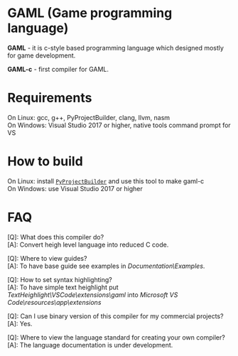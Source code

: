 # GAML (Game programming language)

**GAML** - it is c-style based programming language which designed mostly for game development.

**GAML-c** - first compiler for GAML.



# Requirements

On Linux: gcc, g++, PyProjectBuilder, clang, llvm, nasm \
On Windows: Visual Studio 2017 or higher, native tools command prompt for VS

# How to build

On Linux: install [`PyProjectBuilder`](https://github.com/GrosSlava/PyProjectBuilder) and use this tool to make gaml-c \
On Windows: use Visual Studio 2017 or higher



# FAQ

[Q]: What does this compiler do? \
[A]: Convert heigh level language into reduced C code.   

[Q]: Where to view guides? \
[A]: To have base guide see examples in *Documentation\Examples*.

[Q]: How to set syntax highlighting? \
[A]: To have simple text heighlight put \
*TextHeighlight\VSCode\extensions\gaml* into *Microsoft VS Code\resources\app\extensions*

[Q]: Can I use binary version of this compiler for my commercial projects? \
[A]: Yes.

[Q]: Where to view the language standard for creating your own compiler? \
[A]: The language documentation is under development.
